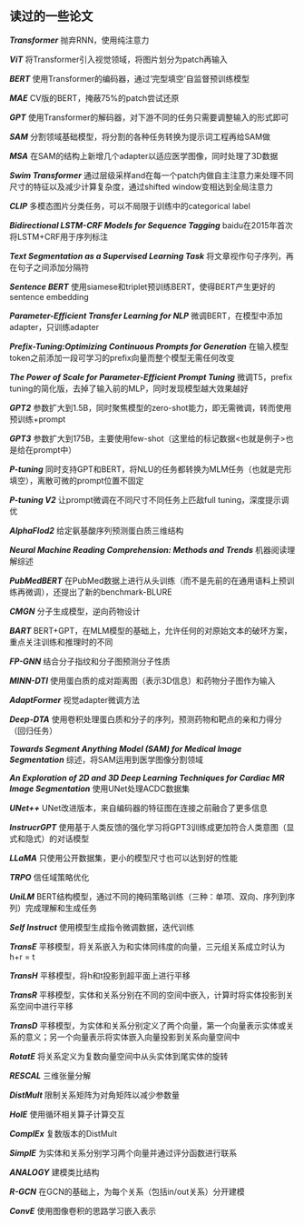 ## 读过的一些论文

***Transformer*** 抛弃RNN，使用纯注意力

***ViT*** 将Transformer引入视觉领域，将图片划分为patch再输入

***BERT*** 使用Transformer的编码器，通过’完型填空’自监督预训练模型

***MAE*** CV版的BERT，掩蔽75%的patch尝试还原

***GPT*** 使用Transformer的解码器，对下游不同的任务只需要调整输入的形式即可

***SAM*** 分割领域基础模型，将分割的各种任务转换为提示词工程再给SAM做

***MSA*** 在SAM的结构上新增几个adapter以适应医学图像，同时处理了3D数据

***Swim Transformer*** 通过层级采样and在每一个patch内做自主注意力来处理不同尺寸的特征以及减少计算复杂度，通过shifted window变相达到全局注意力

***CLIP*** 多模态图片分类任务，可以不局限于训练中的categorical label

***Bidirectional LSTM-CRF Models for Sequence Tagging*** baidu在2015年首次将LSTM+CRF用于序列标注

***Text Segmentation as a Supervised Learning Task*** 将文章视作句子序列，再在句子之间添加分隔符

***Sentence BERT*** 使用siamese和triplet预训练BERT，使得BERT产生更好的sentence embedding

***Parameter-Efficient Transfer Learning for NLP*** 微调BERT，在模型中添加adapter，只训练adapter

***Prefix-Tuning:Optimizing Continuous Prompts for Generation*** 在输入模型token之前添加一段可学习的prefix向量而整个模型无需任何改变

***The Power of Scale for Parameter-Efficient Prompt Tuning*** 微调T5，prefix tuning的简化版，去掉了输入前的MLP，同时发现模型越大效果越好

***GPT2*** 参数扩大到1.5B，同时聚焦模型的zero-shot能力，即无需微调，转而使用预训练+prompt

***GPT3*** 参数扩大到175B，主要使用few-shot（这里给的标记数据<也就是例子>也是给在prompt中）

***P-tuning*** 同时支持GPT和BERT，将NLU的任务都转换为MLM任务（也就是完形填空），离散可微的prompt位置不固定

***P-tuning V2*** 让prompt微调在不同尺寸不同任务上匹敌full tuning，深度提示调优

***AlphaFlod2*** 给定氨基酸序列预测蛋白质三维结构

***Neural Machine Reading Comprehension: Methods and Trends*** 机器阅读理解综述

***PubMedBERT*** 在PubMed数据上进行从头训练（而不是先前的在通用语料上预训练再微调），还提出了新的benchmark-BLURE

***CMGN*** 分子生成模型，逆向药物设计

***BART*** BERT+GPT，在MLM模型的基础上，允许任何的对原始文本的破环方案，重点关注训练和推理时的不同

***FP-GNN*** 结合分子指纹和分子图预测分子性质

***MINN-DTI*** 使用蛋白质的成对距离图（表示3D信息）和药物分子图作为输入

***AdaptFormer*** 视觉adapter微调方法

***Deep-DTA*** 使用卷积处理蛋白质和分子的序列，预测药物和靶点的亲和力得分（回归任务）

***Towards Segment Anything Model (SAM) for Medical Image Segmentation*** 综述，将SAM运用到医学图像分割领域

***An Exploration of 2D and 3D Deep Learning Techniques for Cardiac MR Image Segmentation*** 使用UNet处理ACDC数据集

***UNet++*** UNet改进版本，来自编码器的特征图在连接之前融合了更多信息

***InstrucrGPT*** 使用基于人类反馈的强化学习将GPT3训练成更加符合人类意图（显式和隐式）的对话模型

***LLaMA*** 只使用公开数据集，更小的模型尺寸也可以达到好的性能

***TRPO*** 信任域策略优化

***UniLM*** BERT结构模型，通过不同的掩码策略训练（三种：单项、双向、序列到序列）完成理解和生成任务

***Self Instruct*** 使用模型生成指令微调数据，迭代训练

***TransE*** 平移模型，将关系嵌入为和实体同纬度的向量，三元组关系成立时认为 h+r = t

***TransH*** 平移模型，将h和t投影到超平面上进行平移

***TransR*** 平移模型，实体和关系分别在不同的空间中嵌入，计算时将实体投影到关系空间中进行平移

***TransD*** 平移模型，为实体和关系分别定义了两个向量，第一个向量表示实体或关系的意义；另一个向量表示将实体嵌入向量投影到关系向量空间中

***RotatE*** 将关系定义为复数向量空间中从头实体到尾实体的旋转

***RESCAL*** 三维张量分解

***DistMult*** 限制关系矩阵为对角矩阵以减少参数量

***HolE*** 使用循环相关算子计算交互

***ComplEx*** 复数版本的DistMult

***SimplE*** 为实体和关系分别学习两个向量并通过评分函数进行联系

***ANALOGY*** 建模类比结构

***R-GCN*** 在GCN的基础上，为每个关系（包括in/out关系）分开建模

***ConvE*** 使用图像卷积的思路学习嵌入表示
